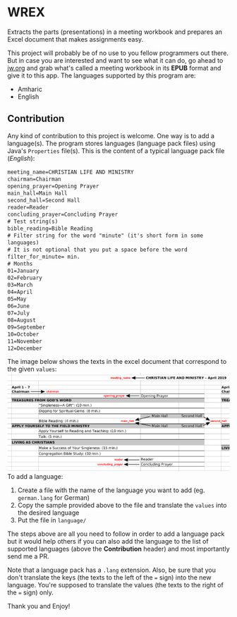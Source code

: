 # WREX
Extracts the parts (presentations) in a meeting workbook and prepares an Excel document that makes assignments easy.

This project will probably be of no use to you fellow programmers out there. But in case you are interested and want to see what it can do, go ahead to [jw.org](http://jw.org) and grab what's called a meeting workbook in its **EPUB** format and give it to this app. The languages supported by this program are:

 - Amharic
 - English

## Contribution
Any kind of contribution to this project is welcome. One way is to add a language(s). The program stores languages (language pack files) using Java's `Properties` file(s). This is the content of a typical language pack file (*English*):

    meeting_name=CHRISTIAN LIFE AND MINISTRY  
    chairman=Chairman  
    opening_prayer=Opening Prayer  
    main_hall=Main Hall  
    second_hall=Second Hall  
    reader=Reader  
    concluding_prayer=Concluding Prayer  
    # Test string(s)  
    bible_reading=Bible Reading  
    # Filter string for the word "minute" (it's short form in some languages)  
    # It is not optional that you put a space before the word  
    filter_for_minute= min.  
    # Months  
    01=January  
    02=February  
    03=March  
    04=April  
    05=May  
    06=June  
    07=July  
    08=August  
    09=September  
    10=October  
    11=November  
    12=December
The image below shows the texts in the excel document that correspond to the given `values`:
![An image showing which value goes into which cell(s)](docs/index.png)
To add a language:
 1. Create a file with the name of the language you want to add (eg. `german.lang` for German)
 2. Copy the sample provided above to the file and translate the `values` into the desired language
 3. Put the file in `language/`

The steps above are all you need to follow in order to add a language pack but it would help others if you can also add the language to the list of supported languages (above the  **Contribution**  header) and most importantly send me a PR.

Note that a language pack has a `.lang` extension. Also, be sure that you don't translate the keys (the texts to the left of the `=` sign) into the new language. You're supposed to translate the values (the texts to the right of the `=` sign) only.

Thank you and Enjoy!